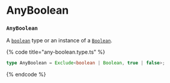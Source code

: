 # AnyBoolean

### `AnyBoolean`

A [`boolean`](https://www.typescriptlang.org/docs/handbook/basic-types.html#boolean) type or an instance of a [`Boolean`](https://www.typescriptlang.org/docs/handbook/basic-types.html#boolean).

{% code title="any-boolean.type.ts" %}
```typescript
type AnyBoolean = Exclude<boolean | Boolean, true | false>;
```
{% endcode %}

